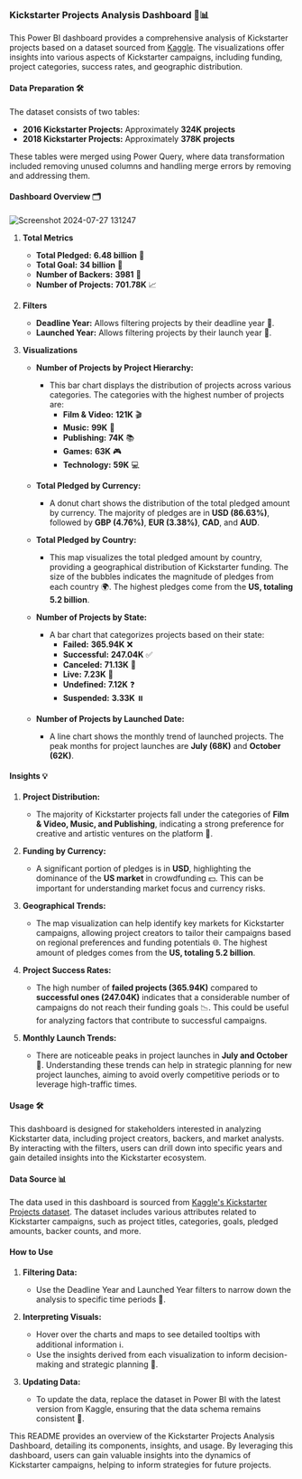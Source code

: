### Kickstarter Projects Analysis Dashboard 🎨📊

This Power BI dashboard provides a comprehensive analysis of Kickstarter projects based on a dataset sourced from [Kaggle](https://www.kaggle.com/datasets/kemical/kickstarter-projects). The visualizations offer insights into various aspects of Kickstarter campaigns, including funding, project categories, success rates, and geographic distribution.

#### Data Preparation 🛠️

The dataset consists of two tables:
- **2016 Kickstarter Projects:** Approximately **324K projects**
- **2018 Kickstarter Projects:** Approximately **378K projects**

These tables were merged using Power Query, where data transformation included removing unused columns and handling merge errors by removing and addressing them.

#### Dashboard Overview 🗂️
![Screenshot 2024-07-27 131247](https://github.com/user-attachments/assets/84503c52-feee-4278-bd13-5c69e4d1c6cf)

1. **Total Metrics**
   - **Total Pledged:** **6.48 billion** 💸
   - **Total Goal:** **34 billion** 🎯
   - **Number of Backers:** **3981** 👥
   - **Number of Projects:** **701.78K** 📈

2. **Filters**
   - **Deadline Year:** Allows filtering projects by their deadline year 📅.
   - **Launched Year:** Allows filtering projects by their launch year 🚀.

3. **Visualizations**

   - **Number of Projects by Project Hierarchy:**
     - This bar chart displays the distribution of projects across various categories. The categories with the highest number of projects are:
       - **Film & Video:** **121K** 🎬
       - **Music:** **99K** 🎵
       - **Publishing:** **74K** 📚
       - **Games:** **63K** 🎮
       - **Technology:** **59K** 💻

   - **Total Pledged by Currency:**
     - A donut chart shows the distribution of the total pledged amount by currency. The majority of pledges are in **USD (86.63%)**, followed by **GBP (4.76%)**, **EUR (3.38%)**, **CAD**, and **AUD**.

   - **Total Pledged by Country:**
     - This map visualizes the total pledged amount by country, providing a geographical distribution of Kickstarter funding. The size of the bubbles indicates the magnitude of pledges from each country 🌍. The highest pledges come from the **US, totaling 5.2 billion**.

   - **Number of Projects by State:**
     - A bar chart that categorizes projects based on their state:
       - **Failed:** **365.94K** ❌
       - **Successful:** **247.04K** ✅
       - **Canceled:** **71.13K** 🚫
       - **Live:** **7.23K** 🔴
       - **Undefined:** **7.12K** ❓
       - **Suspended:** **3.33K** ⏸️

   - **Number of Projects by Launched Date:**
     - A line chart shows the monthly trend of launched projects. The peak months for project launches are **July (68K)** and **October (62K)**.

#### Insights 💡

1. **Project Distribution:**
   - The majority of Kickstarter projects fall under the categories of **Film & Video, Music, and Publishing**, indicating a strong preference for creative and artistic ventures on the platform 🎨.

2. **Funding by Currency:**
   - A significant portion of pledges is in **USD**, highlighting the dominance of the **US market** in crowdfunding 💵. This can be important for understanding market focus and currency risks.

3. **Geographical Trends:**
   - The map visualization can help identify key markets for Kickstarter campaigns, allowing project creators to tailor their campaigns based on regional preferences and funding potentials 🌐. The highest amount of pledges comes from the **US, totaling 5.2 billion**.

4. **Project Success Rates:**
   - The high number of **failed projects (365.94K)** compared to **successful ones (247.04K)** indicates that a considerable number of campaigns do not reach their funding goals 📉. This could be useful for analyzing factors that contribute to successful campaigns.

5. **Monthly Launch Trends:**
   - There are noticeable peaks in project launches in **July and October** 📅. Understanding these trends can help in strategic planning for new project launches, aiming to avoid overly competitive periods or to leverage high-traffic times.

#### Usage 🛠️

This dashboard is designed for stakeholders interested in analyzing Kickstarter data, including project creators, backers, and market analysts. By interacting with the filters, users can drill down into specific years and gain detailed insights into the Kickstarter ecosystem.

#### Data Source 📊

The data used in this dashboard is sourced from [Kaggle's Kickstarter Projects dataset](https://www.kaggle.com/datasets/kemical/kickstarter-projects). The dataset includes various attributes related to Kickstarter campaigns, such as project titles, categories, goals, pledged amounts, backer counts, and more.

#### How to Use

1. **Filtering Data:**
   - Use the Deadline Year and Launched Year filters to narrow down the analysis to specific time periods 📆.
   
2. **Interpreting Visuals:**
   - Hover over the charts and maps to see detailed tooltips with additional information ℹ️.
   - Use the insights derived from each visualization to inform decision-making and strategic planning 💼.

3. **Updating Data:**
   - To update the data, replace the dataset in Power BI with the latest version from Kaggle, ensuring that the data schema remains consistent 🔄.

This README provides an overview of the Kickstarter Projects Analysis Dashboard, detailing its components, insights, and usage. By leveraging this dashboard, users can gain valuable insights into the dynamics of Kickstarter campaigns, helping to inform strategies for future projects.
